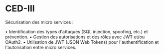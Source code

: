 # CED-III

Sécurisation des micro services :

•	Identification des types d'attaques (SQL injection, spoofing, etc.) et prévention.
•	Gestion des autorisations et des rôles avec JWT et/ou OAuth2.
•	Utilisation de JWT (JSON Web Tokens) pour l'authentification et l'autorisation entre micro services.
